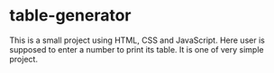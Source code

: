 # table-generator
This is a small project using HTML, CSS and JavaScript. Here user is supposed to enter a number to print its table. It is one of very simple project.
